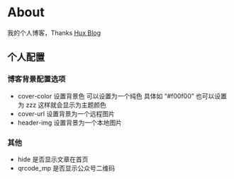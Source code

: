 # About

我的个人博客，Thanks [Hux Blog](http://huxpro.github.io)

## 个人配置

### 博客背景配置选项
* cover-color 设置背景色 可以设置为一个纯色 具体如 “#f00f00”  也可以设置为 zzz 这样就会显示为主题颜色
* cover-url 设置背景为一个远程图片
* header-img 设置背景为一个本地图片

### 其他
* hide 是否显示文章在首页
* qrcode_mp 是否显示公众号二维码

